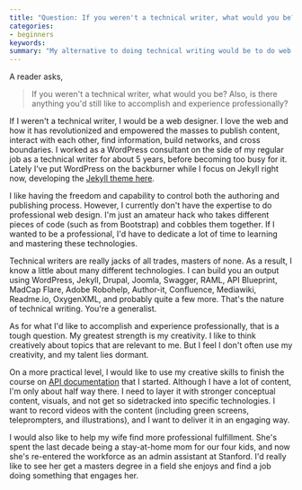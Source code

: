 ```yaml
---
title: "Question: If you weren't a technical writer, what would you be?"
categories:
- beginners
keywords: 
summary: "My alternative to doing technical writing would be to do web design. I'd also like to use my creative talents to finish an API documentation course, among other efforts."
---
```


A reader asks,

> If you weren't a technical writer, what would you be? Also, is there anything you'd still like to accomplish and experience professionally?

If I weren't a technical writer, I would be a web designer. I love the web and how it has revolutionized and empowered the masses to publish content, interact with each other, find information, build networks, and cross boundaries. I worked as a WordPress consultant on the side of my regular job as a technical writer for about 5 years, before becoming too busy for it. Lately I've put WordPress on the backburner while I focus on Jekyll right now, developing the [Jekyll theme here](https://github.com/tomjoht/documentation-theme-jekyll). 

I like having the freedom and capability to control both the authoring and publishing process. However, I currently don't have the expertise to do professional web design. I'm just an amateur hack who takes different pieces of code (such as from Bootstrap) and cobbles them together. If I wanted to be a professional, I'd have to dedicate a lot of time to learning and mastering these technologies.

Technical writers are really jacks of all trades, masters of none. As a result, I know a little about many different technologies. I can build you an output using WordPress, Jekyll, Drupal, Joomla, Swagger, RAML, API Blueprint, MadCap Flare, Adobe Robohelp, Author-it,  Confluence, Mediawiki, Readme.io, OxygenXML, and probably quite a few more. That's the nature of technical writing. You're a generalist.

As for what I'd like to accomplish and experience professionally, that is a tough question. My greatest strength is my creativity. I like to think creatively about topics that are relevant to me. But I feel I don't often use my creativity, and my talent lies dormant. 

On a more practical level, I would like to use my creative skills to finish the course on [API documentation](http://idratherbewriting.com/learnapidoc/) that I started. Although I have a lot of content, I'm only about half way there. I need to layer it with stronger conceptual content, visuals, and not get so sidetracked into specific technologies. I want to record videos with the content (including green screens, teleprompters, and illustrations), and I want to deliver it in an engaging way.

I would also like to help my wife find more professional fulfillment. She's spent the last decade being a stay-at-home mom for our four kids, and now she's re-entered the workforce as an admin assistant at Stanford. I'd really like to see her get a masters degree in a field she enjoys and find a job doing something that engages her. 